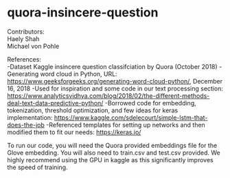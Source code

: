 # quora-insincere-question
Contributors:  
Haely Shah  
Michael von Pohle


References:  
-Dataset Kaggle insincere question classifciation by Quora (October 2018)
-Generating word cloud in Python, URL: https://www.geeksforgeeks.org/generating-word-cloud-python/, December 16, 2018
-Used for inspiration and some code in our text processing section: https://www.analyticsvidhya.com/blog/2018/02/the-different-methods-deal-text-data-predictive-python/
-Borrowed code for embedding, tokenization, threshold optimization, and few ideas for keras implementation: https://www.kaggle.com/sdelecourt/simple-lstm-that-does-the-job
-Referenced templates for setting up networks and then modified them to fit our needs: https://keras.io/  


To run our code, you will need the Quora provided embeddings file for the Glove embedding. You will also need to train.csv and test.csv provided. We highly recommend using the GPU in kaggle as this significantly improves the speed of training.

